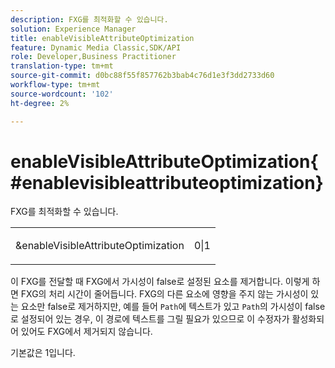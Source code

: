 ```yaml
---
description: FXG를 최적화할 수 있습니다.
solution: Experience Manager
title: enableVisibleAttributeOptimization
feature: Dynamic Media Classic,SDK/API
role: Developer,Business Practitioner
translation-type: tm+mt
source-git-commit: d0bc88f55f857762b3bab4c76d1e3f3dd2733d60
workflow-type: tm+mt
source-wordcount: '102'
ht-degree: 2%

---
```



# enableVisibleAttributeOptimization{#enablevisibleattributeoptimization}

FXG를 최적화할 수 있습니다.

<table id="simpletable_FDE0D8786BC747AF87A336452500E695"> 
 <tr class="strow"> 
  <td class="stentry"> <p><span class="codeph"> &amp;enableVisibleAttributeOptimization</span> </p> </td> 
  <td class="stentry"> <p>0|1 </p></td> 
 </tr> 
</table>

이 FXG를 전달할 때 FXG에서 가시성이 false로 설정된 요소를 제거합니다. 이렇게 하면 FXG의 처리 시간이 줄어듭니다. FXG의 다른 요소에 영향을 주지 않는 가시성이 있는 요소만 false로 제거하지만, 예를 들어 `Path`에 텍스트가 있고 `Path`의 가시성이 false로 설정되어 있는 경우, 이 경로에 텍스트를 그릴 필요가 있으므로 이 수정자가 활성화되어 있어도 FXG에서 제거되지 않습니다.

기본값은 1입니다.
